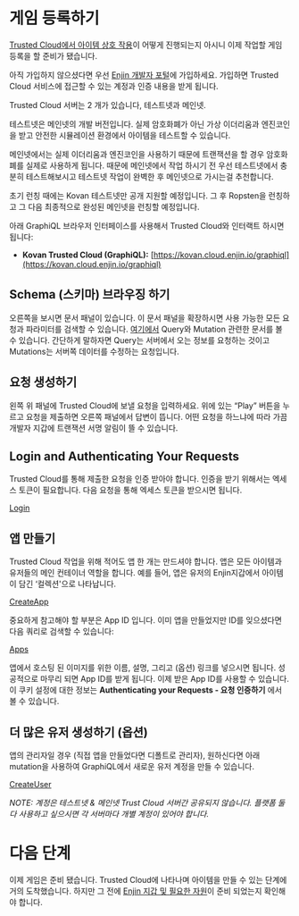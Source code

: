 # 게임 등록하기

[Trusted Cloud에서 아이템 상호 작용](platform-architecture.md)이 어떻게 진행되는지 아시니 이제 작업할 게임 등록을 할 준비가 됐습니다.

아직 가입하지 않으셨다면 우선 [Enjin 개발자 포털](https://kovan.cloud.enjin.io/signup)에 가입하세요. 가입하면 Trusted Cloud 서비스에 접근할 수 있는 계정과 인증 내용을 받게 됩니다.

Trusted Cloud 서버는 2 개가 있습니다, 테스트넷과 메인넷.

테스트넷은 메인넷의 개발 버전입니다. 실제 암호화폐가 아닌 가상 이더리움과 엔진코인을 받고 안전한 시뮬레이션 환경에서 아이템을 테스트할 수 있습니다.

메인넷에서는 실제 이더리움과 엔진코인을 사용하기 때문에 트랜잭션을 할 경우 암호화폐를 실제로 사용하게 됩니다. 때문에 메인넷에서 작업 하시기 전 우선 테스트넷에서 충분히 테스트해보시고 테스트넷 작업이 완벽한 후 메인넷으로 가시는걸 추천합니다.

초기 런칭 때에는 Kovan 테스트넷만 공개 지원할 예정입니다. 그 후 Ropsten을 런칭하고 그 다음 최종적으로 완성된 메인넷을 런칭할 예정입니다.

아래 GraphiQL 브라우저 인터페이스를 사용해서 Trusted Cloud와 인터랙트 하시면 됩니다:

* **Kovan Trusted Cloud (GraphiQL):** [https://kovan.cloud.enjin.io/graphiql](https://kovan.cloud.enjin.io/graphiql)

## Schema (스키마) 브라우징 하기

오른쪽을 보시면 문서 패널이 있습니다. 이 문서 패널을 확장하시면 사용 가능한 모든 요청과 파라미터를 검색할 수 있습니다. [여기에서](https://graphql.org/learn/queries/) Query와 Mutation 관련한 문서를 볼 수 있습니다. 간단하게 말하자면 Query는 서버에서 오는 정보를 요청하는 것이고 Mutations는 서버쪽 데이터를 수정하는 요청입니다.

## 요청 생성하기

왼쪽 위 패널에 Trusted Cloud에 보낼 요청을 입력하세요. 위에 있는 “Play” 버튼을 누르고 요청을 제출하면 오른쪽 패널에서 답변이 뜹니다. 어떤 요청을 하느냐에 따라 가끔 개발자 지갑에 트랜잭션 서명 알림이 뜰 수 있습니다.

## Login and Authenticating Your Requests

Trusted Cloud를 통해 제출한 요청을 인증 받아야 합니다. 인증을 받기 위해서는 엑세스 토큰이 필요합니다. 다음 요청을 통해 엑세스 토큰을 받으시면 됩니다.

[Login](../examples/Login.gql)


## 앱 만들기

Trusted Cloud 작업을 위해 적어도 앱 한 개는 만드셔야 합니다. 앱은 모든 아이템과 유저들의 메인 컨테이너 역할을 합니다. 예를 들어, 앱은 유저의 Enjin지갑에서 아이템이 담긴 ‘컬렉션'으로 나타납니다.

[CreateApp](../examples/CreateApp.gql)


중요하게 참고해야 할 부분은 App ID 입니다. 이미 앱을 만들었지만 ID를 잊으셨다면 다음 쿼리로 검색할 수 있습니다:

[Apps](../examples/Apps.gql)


앱에서 호스팅 된 이미지를 위한 이름, 설명, 그리고 (옵션) 링크를 넣으시면 됩니다. 성공적으로 마무리 되면 App ID를 받게 됩니다. 이제 받은 App ID를 사용할 수 있습니다. 이 쿠키 설정에 대한 정보는 **Authenticating your Requests - 요청 인증하기** 에서 볼 수 있습니다.

## 더 많은 유저 생성하기 (옵션)

앱의 관리자일 경우 (직접 앱을 만들었다면 디폴트로 관리자), 원하신다면 아래 mutation을 사용하여 GraphiQL에서 새로운 유저 계정을 만들 수 있습니다.

[CreateUser](../examples/CreateUser.gql)


_NOTE: 계정은 테스트넷 & 메인넷 Trust Cloud 서버간 공유되지 않습니다. 플랫폼 둘 다 사용하고 싶으시면 각 서버마다 개별 계정이 있어야 합니다._

# 다음 단계

이제 게임은 준비 됐습니다. Trusted Cloud에 나타나며 아이템을 만들 수 있는 단계에 거의 도착했습니다. 하지만 그 전에 [Enjin 지갑 및 필요한 자원](wallet-setup.md)이 준비 되었는지 확인해야 합니다.
